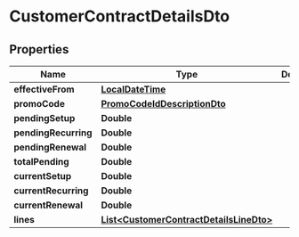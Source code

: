 
# CustomerContractDetailsDto

## Properties
Name | Type | Description | Notes
------------ | ------------- | ------------- | -------------
**effectiveFrom** | [**LocalDateTime**](LocalDateTime.md) |  |  [optional]
**promoCode** | [**PromoCodeIdDescriptionDto**](PromoCodeIdDescriptionDto.md) |  |  [optional]
**pendingSetup** | **Double** |  |  [optional]
**pendingRecurring** | **Double** |  |  [optional]
**pendingRenewal** | **Double** |  |  [optional]
**totalPending** | **Double** |  |  [optional]
**currentSetup** | **Double** |  |  [optional]
**currentRecurring** | **Double** |  |  [optional]
**currentRenewal** | **Double** |  |  [optional]
**lines** | [**List&lt;CustomerContractDetailsLineDto&gt;**](CustomerContractDetailsLineDto.md) |  |  [optional]



